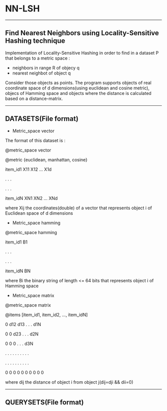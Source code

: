 # NN-LSH
-----------------------------------------------------------------
Find Nearest Neighbors using Locality-Sensitive Hashing technique
-----------------------------------------------------------------

Implementation of Locality-Sensitive Hashing in order to find in a dataset P that belongs to a metric space :
- neighbors in range R of objecy q
- nearest neighbot of object q

Consider those objects as points. The program supports objects of real coordinate space of d dimensions(using euclidean and cosine metric), objecs of Hamming space and objects where the distance is calculated based on a distance-matrix.


---------------------
DATASETS(File format)
---------------------
- Metric_space vector

The format of this dataset is :

@metric_space vector

@metric {euclidean, manhattan, cosine}

item_id1  X11 X12 ... X1d

.         .       .   

.         .       .   

item_idN XN1  XN2 ... XNd

where Xij the coordinates(double) of a vector that represents object i of Euclidean space of d dimensions


- Metric_space hamming

@metric_space hamming

item_id1    B1

.     .     .

.     .     .

item_idN    BN

where Bi the binary string of length <= 64 bits that represents object i of Hamming space

- Metric_space matrix

@metric_space matrix

@items [item_id1, item_id2, ..., item_idN]

0 d12 d13 . . . d1N

0  0  d23 . . . d2N

0  0   0  . . . d3N

. . . . . . . . . .

. . . . . . . . . .

0 0 0 0 0 0 0 0 0 0

where dij the distance of object i from object j(dij=dji && dii=0)


----------------------
QUERYSETS(File format)
----------------------
